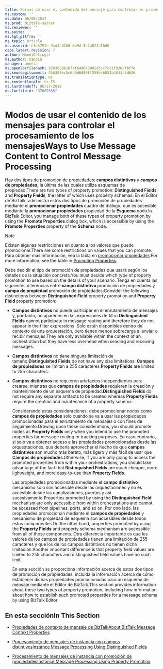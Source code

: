 ```yaml
---
title: Formas de usar el contenido del mensaje para controlar el procesamiento de mensajes | Microsoft Docs
ms.custom: ''
ms.date: 06/08/2017
ms.prod: biztalk-server
ms.reviewer: ''
ms.suite: ''
ms.tgt_pltfrm: ''
ms.topic: article
ms.assetid: e1e3792e-9cd4-42b6-8b9d-3c2a022a16d6
caps.latest.revision: 7
author: MandiOhlinger
ms.author: mandia
manager: anneta
ms.openlocfilehash: b0036b9b16faf64d0768d2d5cc7ce1f828cfbffe
ms.sourcegitcommit: 266308ec5c6a9d8d80ff298ee6051b4843c5d626
ms.translationtype: MT
ms.contentlocale: es-ES
ms.lasthandoff: 06/27/2018
ms.locfileid: "37009365"
---
```

# <a name="ways-to-use-message-content-to-control-message-processing"></a><span data-ttu-id="d5d16-102">Modos de usar el contenido de los mensajes para controlar el procesamiento de los mensajes</span><span class="sxs-lookup"><span data-stu-id="d5d16-102">Ways to Use Message Content to Control Message Processing</span></span>
<span data-ttu-id="d5d16-103">Hay dos tipos de promoción de propiedades: **campos distintivos** y **campos de propiedades**, la última de las cuales utiliza esquemas de propiedad.</span><span class="sxs-lookup"><span data-stu-id="d5d16-103">There are two types of property promotion: **Distinguished Fields** and **Property Fields**, the latter of which uses property schemas.</span></span> <span data-ttu-id="d5d16-104">En el Editor de BizTalk, administra estos dos tipos de promoción de propiedades mediante el **promocionar propiedades** cuadro de diálogo, que es accesible mediante la **promocionar propiedades** propiedad de la  **Esquema** nodo.</span><span class="sxs-lookup"><span data-stu-id="d5d16-104">In BizTalk Editor, you manage both of these types of property promotion by using the **Promote Properties** dialog box, which is accessible by using the **Promote Properties** property of the **Schema** node.</span></span>  
  
> [!NOTE]
>  <span data-ttu-id="d5d16-105">Existen algunas restricciones en cuanto a los valores que puede promocionar.</span><span class="sxs-lookup"><span data-stu-id="d5d16-105">There are some restrictions on values that you can promote.</span></span> <span data-ttu-id="d5d16-106">Para obtener más información, vea la tabla en [promocionar propiedades](../core/promoting-properties.md).</span><span class="sxs-lookup"><span data-stu-id="d5d16-106">For more information, see the table in [Promoting Properties](../core/promoting-properties.md).</span></span>  
  
 <span data-ttu-id="d5d16-107">Debe decidir el tipo de promoción de propiedades que usará según los detalles de la situación concreta.</span><span class="sxs-lookup"><span data-stu-id="d5d16-107">You must decide which type of property promotion to use based on the details of your scenario.</span></span> <span data-ttu-id="d5d16-108">Tenga en cuenta las siguientes diferencias entre **campo distintivo** promoción de propiedades y **campo de propiedad** promoción de propiedades:</span><span class="sxs-lookup"><span data-stu-id="d5d16-108">Consider the following distinctions between **Distinguished Field** property promotion and **Property Field** property promotion:</span></span>  
  
- <span data-ttu-id="d5d16-109">**Campos distintivos** no puede participar en el enrutamiento de mensajes y, por tanto, no aparecen en las expresiones de filtro.</span><span class="sxs-lookup"><span data-stu-id="d5d16-109">**Distinguished Fields** cannot participate in message routing and therefore they do not appear in the filter expressions.</span></span> <span data-ttu-id="d5d16-110">Solo están disponibles dentro del contexto de una orquestación, pero tienen menos sobrecarga al enviar o recibir mensajes.</span><span class="sxs-lookup"><span data-stu-id="d5d16-110">They are only available within the context of an orchestration but they have less overhead when sending and receiving messages.</span></span>  
  
- <span data-ttu-id="d5d16-111">**Campos distintivos** no tiene ninguna limitación de tamaño.</span><span class="sxs-lookup"><span data-stu-id="d5d16-111">**Distinguished Fields** do not have any size limitations.</span></span> <span data-ttu-id="d5d16-112">**Campos de propiedades** se limitan a 255 caracteres.</span><span class="sxs-lookup"><span data-stu-id="d5d16-112">**Property Fields** are limited to 255 characters.</span></span>  
  
- <span data-ttu-id="d5d16-113">**Campos distintivos** no requieren artefactos independientes para crearse, mientras que **campos de propiedades** requieren la creación y mantenimiento de un esquema de propiedad.</span><span class="sxs-lookup"><span data-stu-id="d5d16-113">**Distinguished Fields** do not require any separate artifacts to be created whereas **Property Fields** require the creation and maintenance of a property schema.</span></span>  
  
  <span data-ttu-id="d5d16-114">Considerando estas consideraciones, debe promocionar nodos como **campos de propiedades** solo cuando se va a usar las propiedades promocionadas para el enrutamiento de mensajes o con fines de seguimiento.</span><span class="sxs-lookup"><span data-stu-id="d5d16-114">Drawing upon these considerations, you should promote nodes as **Property Fields** only when you intend to use the promoted properties for message routing or tracking purposes.</span></span> <span data-ttu-id="d5d16-115">En caso contrario, si solo va a obtener acceso a las propiedades promocionadas desde las orquestaciones, que debería aprovechar el hecho de que **campos distintivos** son mucho más barato, más ligero y más fácil de usar que  **Campos de propiedades**.</span><span class="sxs-lookup"><span data-stu-id="d5d16-115">Otherwise, if you are only going to access the promoted properties from within your orchestrations, you should take advantage of the fact that **Distinguished Fields** are much cheaper, more lightweight, and more easy-to-use than **Property Fields**.</span></span>  
  
  <span data-ttu-id="d5d16-116">Las propiedades promocionadas mediante el **campo distintivo** mecanismo solo son accesible desde las orquestaciones y no es accesible desde las canalizaciones, puertos y así sucesivamente.</span><span class="sxs-lookup"><span data-stu-id="d5d16-116">Properties promoted by using the **Distinguished Field** mechanism are only accessible from within orchestrations and cannot be accessed from pipelines, ports, and so on.</span></span> <span data-ttu-id="d5d16-117">Por otro lado, las propiedades promocionan mediante el **campos de propiedades** y mecanismo de propiedad de esquema son accesibles desde todos estos componentes.</span><span class="sxs-lookup"><span data-stu-id="d5d16-117">On the other hand, properties promoted by using the **Property Fields** and property schema mechanism are accessible from all of these components.</span></span> <span data-ttu-id="d5d16-118">Otra diferencia importante es que los valores de los campos de propiedades tienen una limitación de 255 caracteres y que los de los campos distintivos no tienen dicha limitación.</span><span class="sxs-lookup"><span data-stu-id="d5d16-118">Another important difference is that property field values are limited to 255 characters and distinguished field values have no such limit.</span></span>  
  
  <span data-ttu-id="d5d16-119">En esta sección se proporciona información acerca de estos dos tipos de promoción de propiedades, incluida la información acerca de cómo establecer dichas propiedades promocionadas para un esquema de mensaje mediante el Editor de BizTalk.</span><span class="sxs-lookup"><span data-stu-id="d5d16-119">This section provides information about these two types of property promotion, including how information about how to establish such promoted properties for a message schema by using BizTalk Editor.</span></span>  
  
## <a name="in-this-section"></a><span data-ttu-id="d5d16-120">En esta sección</span><span class="sxs-lookup"><span data-stu-id="d5d16-120">In This Section</span></span>  
  
-   [<span data-ttu-id="d5d16-121">Propiedades de contexto de mensaje de BizTalk</span><span class="sxs-lookup"><span data-stu-id="d5d16-121">About BizTalk Message Context Properties</span></span>](../core/about-biztalk-message-context-properties.md)  
  
-   [<span data-ttu-id="d5d16-122">Procesamiento de mensajes de instancia con campos distintivos</span><span class="sxs-lookup"><span data-stu-id="d5d16-122">Instance Message Processing Using Distinguished Fields</span></span>](../core/instance-message-processing-using-distinguished-fields.md)  
  
-   [<span data-ttu-id="d5d16-123">Procesamiento de mensajes de instancia con promoción de propiedades</span><span class="sxs-lookup"><span data-stu-id="d5d16-123">Instance Message Processing Using Property Promotion</span></span>](../core/instance-message-processing-using-property-promotion.md)